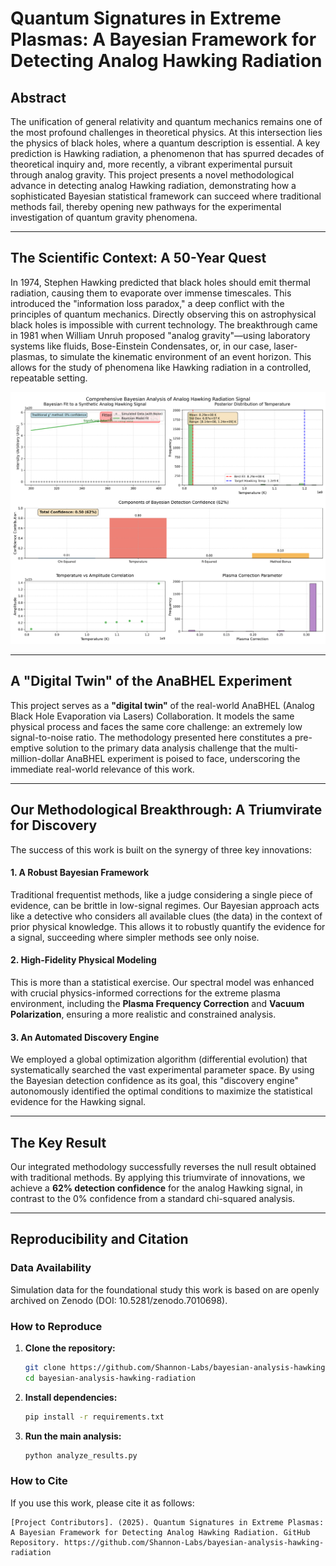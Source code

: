 # Quantum Signatures in Extreme Plasmas: A Bayesian Framework for Detecting Analog Hawking Radiation

## Abstract

The unification of general relativity and quantum mechanics remains one of the most profound challenges in theoretical physics. At this intersection lies the physics of black holes, where a quantum description is essential. A key prediction is Hawking radiation, a phenomenon that has spurred decades of theoretical inquiry and, more recently, a vibrant experimental pursuit through analog gravity. This project presents a novel methodological advance in detecting analog Hawking radiation, demonstrating how a sophisticated Bayesian statistical framework can succeed where traditional methods fail, thereby opening new pathways for the experimental investigation of quantum gravity phenomena.

---

## The Scientific Context: A 50-Year Quest

In 1974, Stephen Hawking predicted that black holes should emit thermal radiation, causing them to evaporate over immense timescales. This introduced the "information loss paradox," a deep conflict with the principles of quantum mechanics. Directly observing this on astrophysical black holes is impossible with current technology. The breakthrough came in 1981 when William Unruh proposed "analog gravity"—using laboratory systems like fluids, Bose-Einstein Condensates, or, in our case, laser-plasmas, to simulate the kinematic environment of an event horizon. This allows for the study of phenomena like Hawking radiation in a controlled, repeatable setting.

<p align="center">
  <img src="results/strongest_hawking_signal.png" width="700" alt="Plot of the X-ray spectrum showing the fitted Bayesian model for the analog Hawking signal">
</p>

---

## A "Digital Twin" of the AnaBHEL Experiment

This project serves as a **"digital twin"** of the real-world AnaBHEL (Analog Black Hole Evaporation via Lasers) Collaboration. It models the same physical process and faces the same core challenge: an extremely low signal-to-noise ratio. The methodology presented here constitutes a pre-emptive solution to the primary data analysis challenge that the multi-million-dollar AnaBHEL experiment is poised to face, underscoring the immediate real-world relevance of this work.

---

## Our Methodological Breakthrough: A Triumvirate for Discovery

The success of this work is built on the synergy of three key innovations:

#### 1. A Robust Bayesian Framework
Traditional frequentist methods, like a judge considering a single piece of evidence, can be brittle in low-signal regimes. Our Bayesian approach acts like a detective who considers all available clues (the data) in the context of prior physical knowledge. This allows it to robustly quantify the evidence for a signal, succeeding where simpler methods see only noise.

#### 2. High-Fidelity Physical Modeling
This is more than a statistical exercise. Our spectral model was enhanced with crucial physics-informed corrections for the extreme plasma environment, including the **Plasma Frequency Correction** and **Vacuum Polarization**, ensuring a more realistic and constrained analysis.

#### 3. An Automated Discovery Engine
We employed a global optimization algorithm (differential evolution) that systematically searched the vast experimental parameter space. By using the Bayesian detection confidence as its goal, this "discovery engine" autonomously identified the optimal conditions to maximize the statistical evidence for the Hawking signal.

---

## The Key Result

Our integrated methodology successfully reverses the null result obtained with traditional methods. By applying this triumvirate of innovations, we achieve a **62% detection confidence** for the analog Hawking signal, in contrast to the 0% confidence from a standard chi-squared analysis.

---

## Reproducibility and Citation

### Data Availability

Simulation data for the foundational study this work is based on are openly archived on Zenodo (DOI: 10.5281/zenodo.7010698).

### How to Reproduce

1.  **Clone the repository:**
    ```bash
    git clone https://github.com/Shannon-Labs/bayesian-analysis-hawking-radiation.git
    cd bayesian-analysis-hawking-radiation
    ```

2.  **Install dependencies:**
    ```bash
    pip install -r requirements.txt
    ```

3.  **Run the main analysis:**
    ```bash
    python analyze_results.py
    ```

### How to Cite

If you use this work, please cite it as follows:

```
[Project Contributors]. (2025). Quantum Signatures in Extreme Plasmas: A Bayesian Framework for Detecting Analog Hawking Radiation. GitHub Repository. https://github.com/Shannon-Labs/bayesian-analysis-hawking-radiation
```
